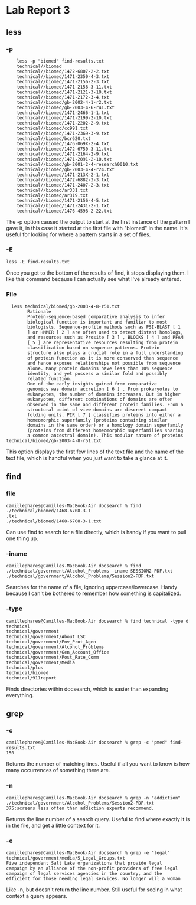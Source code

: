 # Lab Report 3

## less

### -p
        less -p "biomed" find-results.txt
        technical//biomed
        technical//biomed/1472-6807-2-2.txt
        technical//biomed/1471-2350-4-3.txt
        technical//biomed/1471-2156-2-3.txt
        technical//biomed/1471-2156-3-11.txt
        technical//biomed/1471-2121-3-10.txt
        technical//biomed/1471-2172-3-4.txt
        technical//biomed/gb-2002-4-1-r2.txt
        technical//biomed/gb-2003-4-6-r41.txt
        technical//biomed/1471-2466-1-1.txt
        technical//biomed/1471-2199-2-10.txt
        technical//biomed/1471-2202-2-9.txt
        technical//biomed/cc991.txt
        technical//biomed/1471-2369-3-9.txt
        technical//biomed/bcr620.txt
        technical//biomed/1476-069X-2-4.txt
        technical//biomed/1472-6750-3-11.txt
        technical//biomed/1471-2164-2-9.txt
        technical//biomed/1471-2091-2-10.txt
        technical//biomed/gb-2001-2-4-research0010.txt
        technical//biomed/gb-2003-4-4-r24.txt
        technical//biomed/1471-213X-2-1.txt
        technical//biomed/1472-6882-3-3.txt
        technical//biomed/1471-2407-2-3.txt
        technical//biomed/ar331.txt
        technical//biomed/ar319.txt
        technical//biomed/1471-2156-4-5.txt
        technical//biomed/1471-2431-2-1.txt
        technical//biomed/1476-4598-2-22.txt

<p>
The -p option caused the output to start at the first instance of the pattern I gave it, in this case it started at the first file with "biomed" in the name. It's useful for looking for where a pattern starts in a set of files. 
</p>

### -E

`less -E find-results.txt`

<p>
Once you get to the bottom of the results of find, it stops displaying them. I like this command because I can actually see what I've already entered. 
</p>

### File 

      less technical/biomed/gb-2003-4-8-r51.txt
            Rationale
            Protein-sequence-based comparative analysis to infer
            biological function is important and familiar to most
            biologists. Sequence-profile methods such as PSI-BLAST [ 1
            ] or HMMER [ 2 ] are often used to detect distant homologs,
            and resources such as Prosite [ 3 ] , BLOCKS [ 4 ] and PFAM
            [ 5 ] are representative resources resulting from protein
            classification based on sequence patterns. Protein
            structure also plays a crucial role in a full understanding
            of protein function as it is more conserved than sequence
            and hence exposes relationships not possible from sequence
            alone. Many protein domains have less than 10% sequence
            identity, and yet possess a similar fold and possibly
            related function.
            One of the early insights gained from comparative
            genomics was domain accretion [ 6 ] . From prokaryotes to
            eukaryotes, the number of domains increases. But in higher
            eukaryotes, different combinations of domains are often
            observed in the same and different protein families. From a
            structural point of view domains are discreet compact
            folding units. PIR [ 7 ] classifies proteins into either a
            homeomorphic superfamily (proteins containing similar
            domains in the same order) or a homology domain superfamily
            (proteins from different homeomorphic superfamilies sharing
            a common ancestral domain). This modular nature of proteins
    technical/biomed/gb-2003-4-8-r51.txt

This option displays the first few lines of the text file and the name of the text file, which is handful when you just want to take a glance at it. 

## find

### file

    camillephares@Camilles-MacBook-Air docsearch % find ./technical/biomed/1468-6708-3-1
    .txt
    ./technical/biomed/1468-6708-3-1.txt

Can use find to search for a file directly, which is handy if you want to pull one thing up. 

### -iname

    camillephares@Camilles-MacBook-Air docsearch % find ./technical/government/Alcohol_Problems -iname SESSION2-PDF.txt
    ./technical/government/Alcohol_Problems/Session2-PDF.txt
    

Searches for the name of a file, ignoring uppercase/lowercase. Handy because I can't be bothered to remember how something is capitalized. 

### -type

    camillephares@Camilles-MacBook-Air docsearch % find technical -type d  
    technical
    technical/government
    technical/government/About_LSC
    technical/government/Env_Prot_Agen
    technical/government/Alcohol_Problems
    technical/government/Gen_Account_Office
    technical/government/Post_Rate_Comm
    technical/government/Media
    technical/plos
    technical/biomed
    technical/911report

Finds directories within docsearch, which is easier than expanding everything. 

## grep

### -c

    camillephares@Camilles-MacBook-Air docsearch % grep -c "pmed" find-results.txt
    150
    
Returns the number of matching lines. Useful if all you want to know is how many occurrences of something there are. 

### -n 

    camillephares@Camilles-MacBook-Air docsearch % grep -n "addiction" ./technical/government/Alcohol_Problems/Session2-PDF.txt 
    375:screens less often than addiction experts recommend.
    
Returns the line number of a search query. Useful to find where exactly it is in the file, and get a little context for it. 

### -e

    camillephares@Camilles-MacBook-Air docsearch % grep -e "legal" technical/government/media/5_Legal_Groups.txt
    Five independent Salt Lake organizations that provide legal
    campaign by an alliance of the non-profit providers of free legal
    campaign of legal services agencies in the country, and the
    efficient for those needing legal services. No longer will a woman

Like -n, but doesn't return the line number. Still useful for seeing in what context a query appears. 
